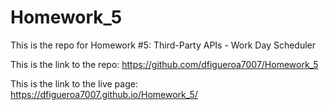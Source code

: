 # Homework_5
This is the repo for Homework #5: Third-Party APIs - Work Day Scheduler

This is the link to the repo:
https://github.com/dfigueroa7007/Homework_5

This is the link to the live page:
https://dfigueroa7007.github.io/Homework_5/

